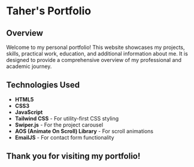 # Taher's Portfolio

## Overview

Welcome to my personal portfolio! This website showcases my projects, skills, practical work, education, and additional information about me. It is designed to provide a comprehensive overview of my professional and academic journey.

## Technologies Used

- **HTML5**
- **CSS3**
- **JavaScript**
- **Tailwind CSS** - For utility-first CSS styling
- **Swiper.js** - For the project carousel
- **AOS (Animate On Scroll) Library** - For scroll animations
- **EmailJS** - For contact form functionality

## Thank you for visiting my portfolio!
